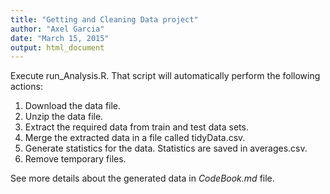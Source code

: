 ```yaml
---
title: "Getting and Cleaning Data project"
author: "Axel Garcia"
date: "March 15, 2015"
output: html_document
---
```


Execute run_Analysis.R. That script will automatically perform the following actions:
1) Download the data file.  
2) Unzip the data file.  
3) Extract the required data from train and test data sets.  
4) Merge the extracted data in a file called tidyData.csv.  
5) Generate statistics for the data. Statistics are saved in averages.csv.  
6) Remove temporary files.  


See more details about the generated data in _CodeBook.md_ file.
